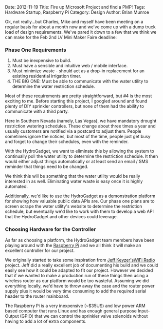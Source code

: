 Date: 2012-11-19
Title: Fire up Microsoft Project and find a PMP!
Tags: Hardware Startup, Raspberry Pi
Category: Design
Author: Brian Munroe


Ok, not really...but Charles, Mike and myself have been meeting on a regular basis for about a month
now and we've come up with a dump truck load of design requirements.  We've pared
it down to a few that we think we can make for the Feb 2nd LV Mini Maker
Faire deadline:

### Phase One Requirements ###

1.  Must be inexpensive to build.
2.  Must have a sensible and intuitive web / mobile interface.
3.  Must minimize waste - should act as a drop-in replacement for an existing residential
irrigation timer.
4.  THE BIG ONE:  Must be able to communicate with the water utility to determine
the water restriction schedule.


Most of these requirements are pretty straightforward, but #4 is the most exciting
to me.  Before starting this project, I googled around and found plenty of DIY
sprinkler controllers, but none of them had the ability to communicate with a
third party.  


Here in Southern Nevada (namely, Las Vegas), we have mandatory drought restriction
watering schedules.  These change about three times a year and usually
customers are notified via a postcard to adjust them.  People sometimes ignore the
notices, but most of the time, people just get busy and forget to change their schedules, even
with the reminder.



With the HydroGadget, we want to eliminate this by allowing the system to continually poll the water utility to determine the restriction schedule.  It then would either adjust things automatically or at least send an email / SMS reminder that things need to be changed.


We think this will be something that the water utility would be really interested
in as well.  Eliminating water waste is easy once it is highly automated.


Additionally, we'd like to use the HydroGadget as a demonstration platform for
showing how valuable public data APIs are.  Our phase one plans are to screen
scrape the water utility's website to determine the restriction schedule, but
eventually we'd like to work with them to develop a web API that the HydroGadget
and other devices could leverage.


### Choosing Hardware for the Controller ###

As far as choosing a platform, the HydroGadget team members have been playing around with the [Raspberry Pi](http://www.raspberrypi.org/) and we all think it will make an excellent controller for our project.


We originally started to take some inspiration from [Jeff
Keyzer's](http://mightyohm.com/blog/about/)[WiFi
Radio](http://mightyohm.com/blog/2008/10/building-a-wifi-radio-part-1-introduction/)
project.  Jeff did a really excellent job of documenting his build and we
could easily see how it could be adapted to fit our project.  However we decided that
if we wanted to make a production run of these things then using a wireless router as
our platform would be too wasteful.  Assuming we did everything locally, we'd have to throw away the case and the
router power supply plus it would be very time consuming to add the required
serial header to the router mainboard.


The Raspberry Pi is a very inexpensive (~$35US) and low power ARM based computer that runs Linux
and has enough general purpose Input-Output (GPIO) that we can control the
sprinkler valve solenoids without having to add a lot of extra components.

